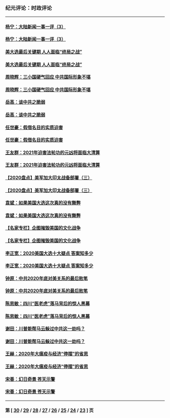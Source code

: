 ### 纪元评论：时政评论
---
#### [杨宁：大陆新闻一事一评（3）](../../pages/nsc1025/n12662356.md) 
#### [杨宁：大陆新闻一事一评（3）](../../pages/nsc1025/n12662356.md) 
#### [美大选最后关键期 人人面临“终局之战”](../../pages/nsc1025/n12662281.md) 
#### [美大选最后关键期 人人面临“终局之战”](../../pages/nsc1025/n12662281.md) 
#### [周晓辉：三小国硬气回应 中共国际形象不堪](../../pages/nsc1025/n12660635.md) 
#### [周晓辉：三小国硬气回应 中共国际形象不堪](../../pages/nsc1025/n12660635.md) 
#### [岳高：谈中共之脆弱](../../pages/nsc1025/n12661454.md) 
#### [岳高：谈中共之脆弱](../../pages/nsc1025/n12661454.md) 
#### [任世豪：假借名目的实质迫害](../../pages/nsc1025/n12661396.md) 
#### [任世豪：假借名目的实质迫害](../../pages/nsc1025/n12661396.md) 
#### [王友群：2021年迫害法轮功的元凶将面临大清算](../../pages/nsc1025/n12661343.md) 
#### [王友群：2021年迫害法轮功的元凶将面临大清算](../../pages/nsc1025/n12661343.md) 
#### [【2020盘点】美军加大印太战备部署（三）](../../pages/nsc1025/n12655550.md) 
#### [【2020盘点】美军加大印太战备部署（三）](../../pages/nsc1025/n12655550.md) 
#### [袁斌：如果美国大选这次真的没有舞弊](../../pages/nsc1025/n12660675.md) 
#### [袁斌：如果美国大选这次真的没有舞弊](../../pages/nsc1025/n12660675.md) 
#### [【名家专栏】企图摧毁美国的文化战争](../../pages/nsc1025/n12660130.md) 
#### [【名家专栏】企图摧毁美国的文化战争](../../pages/nsc1025/n12660130.md) 
#### [李正宽：2020美国大选十大疑点 答案知多少](../../pages/nsc1025/n12659238.md) 
#### [李正宽：2020美国大选十大疑点 答案知多少](../../pages/nsc1025/n12659238.md) 
#### [钟原：中共2020年底对美关系的最后败笔](../../pages/nsc1025/n12660336.md) 
#### [钟原：中共2020年底对美关系的最后败笔](../../pages/nsc1025/n12660336.md) 
#### [陈思敏：四川“医老虎”落马背后的惊人黑幕](../../pages/nsc1025/n12659573.md) 
#### [陈思敏：四川“医老虎”落马背后的惊人黑幕](../../pages/nsc1025/n12659573.md) 
#### [谢田：川普能帮马云躲过中共这一劫吗？](../../pages/nsc1025/n12659105.md) 
#### [谢田：川普能帮马云躲过中共这一劫吗？](../../pages/nsc1025/n12659105.md) 
#### [王赫：2020年大瘟疫与经济“停摆”的省思](../../pages/nsc1025/n12658786.md) 
#### [王赫：2020年大瘟疫与经济“停摆”的省思](../../pages/nsc1025/n12658786.md) 
#### [宋善：幻日奇景 苍天示警](../../pages/nsc1025/n12658603.md) 
#### [宋善：幻日奇景 苍天示警](../../pages/nsc1025/n12658603.md) 

---
#### 第 [ [30](./30.md) / [29](./29.md) / [28](./28.md) / [27](./27.md) / [26](./26.md) / [25](./25.md) / [24](./24.md) / [23](./23.md) ] 页

